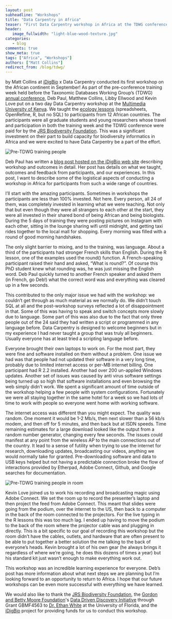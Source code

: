 ```yaml
---
layout: post
subheadline: "Workshops"
title: "Data Carpentry in Africa"
teaser: "First Data Carpentry workshop in Africa at the TDWG conference"
header:
   image_fullwidth: "light-blue-wood-texture.jpg"
categories:
   - blog
comments: true
show_meta: true
tags: ["Africa", "Workshops"]
authors: ["Matt Collins"]
redirect_from: /blog/tdwg/
---
```


by Matt Collins at [iDigBio](https://www.idigbio.org)
x
Data Carpentry conducted its first workshop on the African continent in September! As part of the pre-conference training week held before the Taxonomic Databases Working Group’s (TDWG) [annual conference](http://www.tdwg.org/2015-conference/), Deb Paul, Matthew Collins, Libby Ellwood and Kevin Love put on a two day Data Carpentry workshop at the [Multimedia University of Kenya](http://www.mmu.ac.ke/). We taught the [ecology lessons](http://www.datacarpentry.org/lessons/) (spreadsheets, OpenRefine, R, but no SQL) to participants from 12 African countries. The participants were all graduate students and young researchers whose travel and participation in both the training week and the TDWG conference were paid for by the [JRS Biodiversity Foundation](http://jrsbiodiversity.org/grant/tulane-university-2014/). This was a significant investment on their part to build capacity for biodiversity informatics in Africa and we were excited to have Data Carpentry be a part of the effort.

<img src="{{ site.url }}/images/blog/tdwg-people.png" alt="Pre-TDWG training people">

Deb Paul has written a [blog post hosted on the iDigBio web site](https://www.idigbio.org/content/idigbio-and-data-carpentry-go-africa) describing workshop and outcomes in detail. Her post has details on what we taught, outcomes and feedback from participants, and our experiences. In this post, I want to describe some of the logistical aspects of conducting a workshop in Africa for participants from such a wide range of countries.

I’ll start with the amazing participants. Sometimes in workshops the participants are less than 100% invested. Not here. Every person, all 24 of them, was completely invested in learning what we were teaching. Not only that but even though they were all strangers to each other at the start, they were all invested in their shared bond of being African and being biologists. During the 5 days of training they were posting pictures on Instagram with each other, sitting in the lounge sharing wifi until midnight, and getting taxi rides together to the local mall for shopping. Every morning was filled with a round of good morning handshakes.

The only slight barrier to mixing, and to the training, was language. About a third of the participants had stronger French skills than English. During the R lesson, one of the examples used the round() function. A French-speaking participant raised their hand and asked, “What is round?”. Of course this PhD student knew what rounding was, he was just missing the English word. Deb Paul quickly turned to another French speaker and asked them (in French, go Deb!) what the correct word was and everything was cleared up in a few seconds.

This contributed to the only major issue we had with the workshop: we couldn’t get through as much material as we normally do. We didn’t touch SQL at all and the post-workshop surveys reflected a lot of disappointment in that. Some of this was having to speak and switch concepts more slowly due to language. Some part of this was also due to the fact that only three people out of the 24 said they had written a script or programmed in any language before. Data Carpentry is designed to welcome beginners but in my experience I had never taught a group that was truly all beginners. Usually everyone has at least tried a scripting language before.

Everyone brought their own laptops to work on. For the most part, they were fine and software installed on them without a problem. One issue we had was that people had not updated their software in a very long time, probably due to limited internet access or per-MB internet billing. One participant had R 2.2 installed. Another had over 200 un-applied Windows updates. Another set of issues was caused by anti virus software settings being turned up so high that software installations and even browsing the web simply didn’t work. We spent a significant amount of time outside of the workshop helping a few people with system configurations. Fortunately we were all staying together in the same hotel for a week so we had lots of time to work with people so everyone went home with working software.

The internet access was different than you might expect. The quality was random. One moment it would be 1-2 Mb/s, then next slower than a 56 kb/s modem, and then off for 5 minutes, and then back but at ISDN speeds. Time remaining estimates for a large download looked like the output from a random number generator, changing every few seconds. The issues could manifest at any point from the wireless AP to the main connections out of the country. It lead to a sense of futility when trying to use the internet for research, downloading updates, broadcasting our videos, anything we would normally take for granted. Pre-downloading software and data to USB keys helped but not having a predictable connection broke the flow of interactions provided by Etherpad, Adobe Connect, Github, and Google searches for documentation.

<img src="{{ site.url }}/images/blog/tdwg-room.png" alt="Pre-TDWG training people in room">

Kevin Love joined us to work his recording and broadcasting magic using Adobe Connect. We set the room up to record the presenter’s laptop and then project the feed from Adobe Connect. This meant that slides were going from the podium, over the internet to the US, then back to a computer in the back of the room connected to the projectors. For the live typing in the R lessons this was too much lag. I ended up having to move the podium to the back of the room where the projector cable was and plugging in directly. This is a bit specific to our goal of recording this workshop but the room didn’t have the cables, outlets, and hardware that are often present to be able to put together a better solution the me talking to the back of everyone’s heads. Kevin brought a lot of his own gear (he always brings it regardless of where we’re going, he does this dozens of times a year) but his standard kit just wasn’t enough to make everything work out.

This workshop was an incredible learning experience for everyone. Deb’s post has more information about what next steps we are planning but I’m looking forward to an opportunity to return to Africa. I hope that our future workshops can be even more successful with everything we have learned.

We would also like to thank the [JRS Biodiversity Foundation](http://jrsbiodiversity.org/grant/tulane-university-2014/), the [Gordon and Betty Moore Foundation](https://www.moore.org)'s [Data Driven Discovery Initiative](https://www.moore.org/programs/science/data-driven-discovery) through Grant GBMF4563 to [Dr. Ethan White](http://whitelab.weecology.org) at the University of Florida, and the [iDigBio](https://www.idigbio.org) project for providing funds for us to conduct this workshop.
